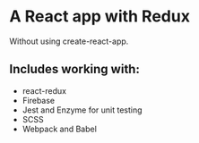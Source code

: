 # A React app with Redux

Without using create-react-app.

## Includes working with:

- react-redux
- Firebase
- Jest and Enzyme for unit testing
- SCSS
- Webpack and Babel